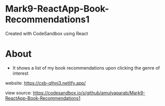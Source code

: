 # Mark9-ReactApp-Book-Recommendations1
Created with CodeSandbox using React

# About
* It shows a list of my book recommendations upon clicking the genre of interest

website: https://csb-qlhni3.netlify.app/

view source: https://codesandbox.io/s/github/amulyaparab/Mark9-ReactApp-Book-Recommendations1
